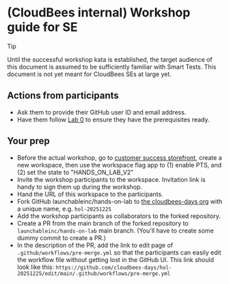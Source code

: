 # (CloudBees internal) Workshop guide for SE

> [!TIP]
> Until the successful workshop kata is established, the target audience of this document is assumed to be
> sufficiently familiar with Smart Tests. This document is not yet meant for CloudBees SEs at large yet.

## Actions from participants
* Ask them to provide their GitHub user ID and email address.
* Have them follow [Lab 0](HANDSON0.md) to ensure they have the prerequisites ready.

## Your prep
* Before the actual workshop, go to [customer success storefront](https://cloudbees.atlassian.net/wiki/spaces/LCHCTS/pages/4448921585/Storefront+Launchable+Customer+Success), create a new workspace, then
use the workspace flag app to (1) enable PTS, and (2) set the state to "HANDS_ON_LAB_V2"
* Invite the workshop participants to the workspace. Invitation link is handy to sign them up during the workshop.
* Hand the URL of this workspace to the participants.
* Fork GitHub launchableinc/hands-on-lab to [the cloudbees-days org](https://github.com/cloudbees-days)
  with a unique name, e.g. `hol-20251225`
* Add the workshop participants as collaborators to the forked repository.
* Create a PR from the main branch of the forked repository to `launchableinc/hands-on-lab` main branch.
  (You'll have to create some dummy commit to create a PR.)
* In the description of the PR, add the link to edit page of `.github/workflows/pre-merge.yml` so that the participants
  can easily edit the workflow file without getting lost in the GitHub UI. This link should look like this:
  `https://github.com/cloudbees-days/hol-20251225/edit/main/.github/workflows/pre-merge.yml`
